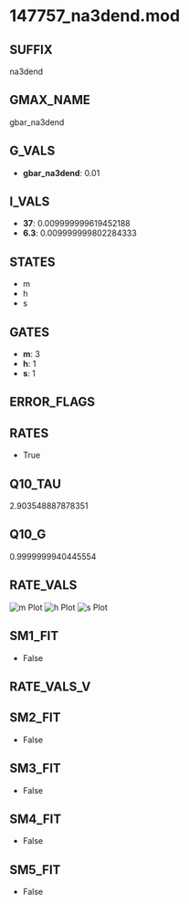 # 147757_na3dend.mod

## SUFFIX

na3dend

## GMAX_NAME

gbar_na3dend

## G_VALS

- **gbar_na3dend**: 0.01

## I_VALS

- **37**: 0.009999999619452188
- **6.3**: 0.009999999802284333

## STATES

- m
- h
- s

## GATES

- **m**: 3
- **h**: 1
- **s**: 1

## ERROR_FLAGS


## RATES

- True

## Q10_TAU

2.903548887878351

## Q10_G

0.9999999940445554

## RATE_VALS

![m Plot](/Users/pbozelos/Dropbox/icg-Chai-Panos/supermodels/output_markdown_files/Na/147757_na3dend.mod/images/m.png)
![h Plot](/Users/pbozelos/Dropbox/icg-Chai-Panos/supermodels/output_markdown_files/Na/147757_na3dend.mod/images/h.png)
![s Plot](/Users/pbozelos/Dropbox/icg-Chai-Panos/supermodels/output_markdown_files/Na/147757_na3dend.mod/images/s.png)

## SM1_FIT

- False

## RATE_VALS_V

## SM2_FIT

- False

## SM3_FIT

- False

## SM4_FIT

- False

## SM5_FIT

- False

